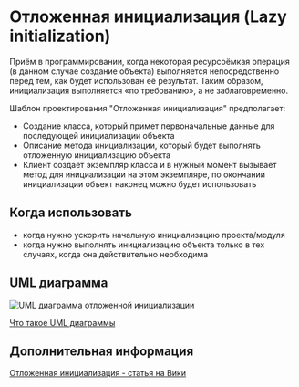 # Отложенная инициализация (Lazy initialization)

Приём в программировании, когда некоторая ресурсоёмкая операция
(в данном случае создание объекта) выполняется непосредственно перед тем,
как будет использован её результат.
Таким образом, инициализация выполняется «по требованию», а не заблаговременно.

Шаблон проектирования "Отложенная инициализация" предполагает:

- Создание класса, который примет первоначальные данные для последующей
  инициализации объекта
- Описание метода инициализации, который будет выполнять отложенную
  инициализацию объекта
- Клиент создаёт экземпляр класса и в нужный момент вызывает метод для
  инициализации на этом экземпляре, по окончании инициализации объект наконец
  можно будет использовать

## Когда использовать

- когда нужно ускорить начальную инициализацию проекта/модуля
- когда нужно выполнять инициализацию объекта только в тех случаях,
  когда она действительно необходима

## UML диаграмма

![UML диаграмма отложенной инициализации]()

[Что такое UML диаграммы](https://github.com/evgenylyozin/patterns/blob/6bd4dee6b7186d8703f4f3d8f852e72d185ae545/docs/diagram.md)

## Дополнительная информация

[Отложенная инициализация - статья на Вики](https://ru.wikipedia.org/wiki/%D0%9E%D1%82%D0%BB%D0%BE%D0%B6%D0%B5%D0%BD%D0%BD%D0%B0%D1%8F_%D0%B8%D0%BD%D0%B8%D1%86%D0%B8%D0%B0%D0%BB%D0%B8%D0%B7%D0%B0%D1%86%D0%B8%D1%8F)
